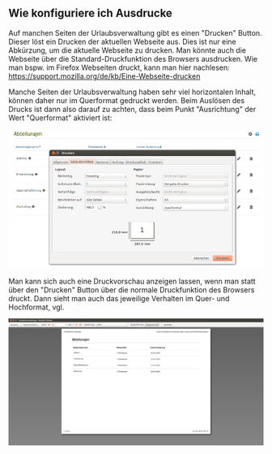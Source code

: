 ## Wie konfiguriere ich Ausdrucke

Auf manchen Seiten der Urlaubsverwaltung gibt es einen "Drucken" Button. Dieser
löst ein Drucken der aktuellen Webseite aus. Dies ist nur eine Abkürzung, um die
aktuelle Webseite zu drucken. Man könnte auch die Webseite über die
Standard-Druckfunktion des Browsers ausdrucken. Wie man bspw. im Firefox
Webseiten druckt, kann man hier nachlesen:
https://support.mozilla.org/de/kb/Eine-Webseite-drucken

Manche Seiten der Urlaubsverwaltung haben sehr viel horizontalen Inhalt, können
daher nur im Querformat gedruckt werden. Beim Auslösen des Drucks ist dann also
darauf zu achten, dass beim Punkt "Ausrichtung" der Wert "Querformat" aktiviert
ist:

![Seite einrichten](../images/seite_einrichten.png)

Man kann sich auch eine Druckvorschau anzeigen lassen, wenn man statt über den
"Drucken" Button über die normale Druckfunktion des Browsers druckt. Dann sieht
man auch das jeweilige Verhalten im Quer- und Hochformat,
vgl. 

![Beispiel Screenshot](../images/druckvorschau.png)